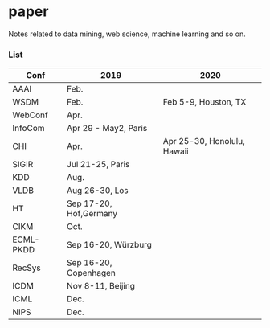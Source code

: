 # paper
Notes related to data mining, web science, machine learning and so on.

### List

|Conf|2019|2020|
|---|---|---|
|AAAI|Feb.||
|WSDM|Feb.|Feb 5-9, Houston, TX|
|WebConf|Apr.||
|InfoCom|Apr 29 - May2, Paris||
|CHI|Apr.|Apr 25-30, Honolulu, Hawaii|
|SIGIR|Jul 21-25, Paris|
|KDD|Aug.|
|VLDB|Aug 26-30, Los|
|HT|Sep 17-20, Hof,Germany|
|CIKM|Oct.|
|ECML-PKDD|Sep 16-20, Würzburg|
|RecSys|Sep 16-20, Copenhagen|
|ICDM|Nov 8-11, Beijing|
|ICML|Dec.|
|NIPS|Dec.|
